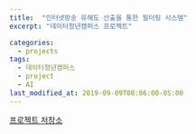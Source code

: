 ```yaml
---
title:  "인터넷방송 유해도 산출을 통한 필터링 시스템"
excerpt: "데이터청년캠퍼스 프로젝트"

categories:
  - projects
tags:
  - 데이터청년캠퍼스
  - project
  - AI
last_modified_at: 2019-09-09T08:06:00-05:00
---
```


[프로젝트 저장소](https://github.com/getChan/korea-3)